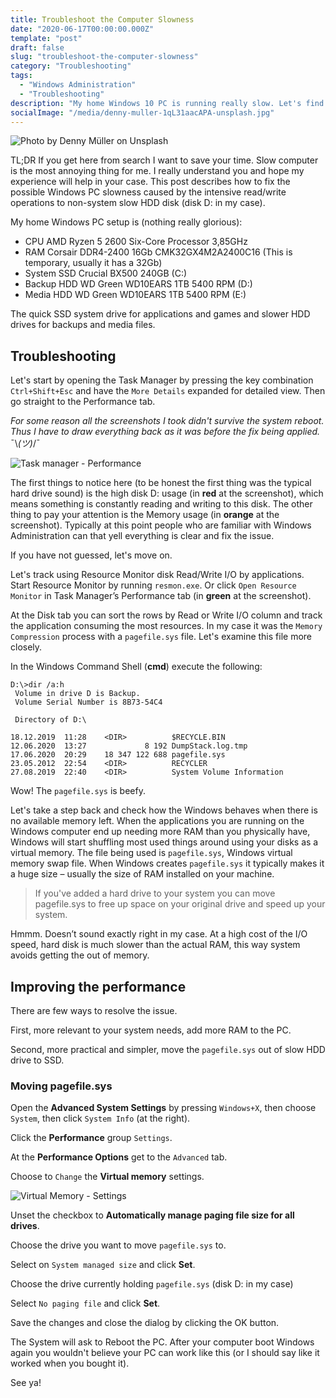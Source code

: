 ```yaml
---
title: Troubleshoot the Computer Slowness
date: "2020-06-17T00:00:00.000Z"
template: "post"
draft: false
slug: "troubleshoot-the-computer-slowness"
category: "Troubleshooting"
tags:
  - "Windows Administration"
  - "Troubleshooting"
description: "My home Windows 10 PC is running really slow. Let's find out what's going on. I'm going to share the troubleshooting approach that might be helpfull."
socialImage: "/media/denny-muller-1qL31aacAPA-unsplash.jpg"
---
```

![Photo by Denny Müller on Unsplash](/media/denny-muller-1qL31aacAPA-unsplash.jpg)

TL;DR If you get here from search I want to save your time. Slow computer is the most annoying thing for me.
I really understand you and hope my experience will help in your case. This post describes how to fix the 
possible Windows PC slowness caused by the intensive read/write operations to non-system slow HDD disk (disk D: in my case). 

My home Windows PC setup is (nothing really glorious):

+ CPU AMD Ryzen 5 2600 Six-Core Processor 3,85GHz
+ RAM Corsair DDR4-2400 16Gb CMK32GX4M2A2400C16 (This is temporary, usually it has a 32Gb)
+ System SSD Crucial BX500 240GB (C:)
+ Backup HDD WD Green WD10EARS 1TB 5400 RPM (D:) 
+ Media HDD WD Green WD10EARS 1TB 5400 RPM (E:) 

The quick SSD system drive for applications and games and slower HDD drives for backups and media files.

## Troubleshooting

Let's start by opening the Task Manager by pressing the key combination `Ctrl+Shift+Esc` and have the `More Details` expanded for detailed view.
Then go straight to the Performance tab.

_For some reason all the screenshots I took didn't survive the system reboot. Thus I have to draw everything back as it was before the fix being applied._
¯\\_(ツ)_/¯

![Task manager - Performance](/media/Annotation_2020-06-18_004246.png)

The first things to notice here (to be honest the first thing was the typical hard drive sound) is the high disk D: usage (in **red** at the screenshot),
which means something is constantly reading and writing to this disk. 
The other thing to pay your attention is the Memory usage (in **orange** at the screenshot).
Typically at this point people who are familiar with Windows Administration can that yell everything is clear and fix the issue.

If you have not guessed, let's move on.

Let's track using Resource Monitor disk Read/Write I/O by applications.
Start Resource Monitor by running `resmon.exe`. Or click `Open Resource Monitor` in Task Manager’s Performance tab (in **green** at the screenshot).

At the Disk tab you can sort the rows by Read or Write I/O column and track the application consuming the most resources.
In my case it was the `Memory Compression` process with a `pagefile.sys` file. Let's examine this file more closely.

In the Windows Command Shell (**cmd**) execute the following:

```
D:\>dir /a:h
 Volume in drive D is Backup.
 Volume Serial Number is 8B73-54C4

 Directory of D:\

18.12.2019  11:28    <DIR>          $RECYCLE.BIN
12.06.2020  13:27             8 192 DumpStack.log.tmp
17.06.2020  20:29    18 347 122 688 pagefile.sys
23.05.2012  22:54    <DIR>          RECYCLER
27.08.2019  22:40    <DIR>          System Volume Information
```

Wow! The `pagefile.sys` is beefy. 

Let's take a step back and check how the Windows behaves when there is no available memory left.
When the applications you are running on the Windows computer end up needing more RAM than you physically have,
Windows will start shuffling most used things around using your disks as a virtual memory. 
The file being used is `pagefile.sys`, Windows virtual memory swap file.
When Windows creates `pagefile.sys` it typically makes it a huge size – usually the size of RAM installed on your machine. 

> If you've added a hard drive to your system you can move pagefile.sys to free up space on your original drive and speed up your system.

Hmmm. Doesn’t sound exactly right in my case.
At a high cost of the I/O speed, hard disk is much slower than the actual RAM, this way system avoids getting the out of memory.

## Improving the performance

There are few ways to resolve the issue.

First, more relevant to your system needs, add more RAM to the PC.

Second, more practical and simpler, move the `pagefile.sys` out of slow HDD drive to SSD.

### Moving pagefile.sys

Open the **Advanced System Settings** by pressing `Windows+X`, then choose `System`, then click `System Info` (at the right).

Click the **Performance** group `Settings`.

At the **Performance Options** get to the `Advanced` tab.

Choose to `Change` the **Virtual memory** settings.

![Virtual Memory - Settings](/media/Annotation_2020-06-18_004638.png)

Unset the checkbox to **Automatically manage paging file size for all drives**.

Choose the drive you want to move `pagefile.sys` to.

Select on `System managed size` and click **Set**.

Choose the drive currently holding `pagefile.sys` (disk D: in my case)

Select `No paging file` and click **Set**.

Save the changes and close the dialog by clicking the OK button.

The System will ask to Reboot the PC.
After your computer boot Windows again you wouldn't believe your PC can work like this (or I should say like it worked when you bought it).

See ya!
